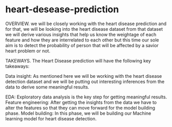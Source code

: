 # heart-desease-prediction

OVERVIEW.
          we will be closely working with the heart disease prediction and for that, we will be looking into the heart disease dataset from that dataset we will derive           various insights that help us know the weightage of each feature and how they are interrelated to each other but this time our sole aim is to detect the               probability of person that will be affected by a savior heart problem or not.
          

TAKEWAYS.
         The Heart Disease prediction will have the following key takeaways:
         

Data insight:
      As mentioned here we will be working with the heart disease detection dataset and we will be putting out interesting inferences from the data to derive some meaningful results.
      
      
EDA: 
     Exploratory data analysis is the key step for getting meaningful results.
     Feature engineering: After getting the insights from the data we have to alter the features so that they can move forward for the model building phase.
     Model building: In this phase, we will be building our Machine learning model for heart disease detection.





